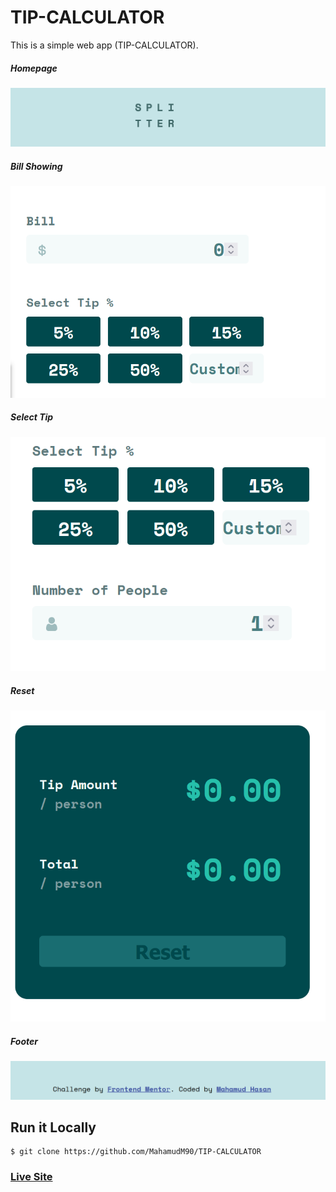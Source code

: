 # TIP-CALCULATOR

This is a simple web app (TIP-CALCULATOR).



##### Homepage
![ScreenShot of Form](screenshot/a.png)



##### Bill Showing
![ScreenShot of Form](screenshot/b.png)



##### Select Tip
![ScreenShot of Form](screenshot/c.png)



##### Reset
![ScreenShot of Form](screenshot/d.png)



##### Footer
![ScreenShot of Form](screenshot/e.png)


 
## Run it Locally
```
$ git clone https://github.com/MahamudM90/TIP-CALCULATOR
```
   ###    [Live Site](https://boighorss.vercel.app/?fbclid=IwAR3f1UHUDWg0-41u_pPRq8vSZSZVpnMLtsQ1u3CvYKDppGGCBV4HO2ea-dk)
